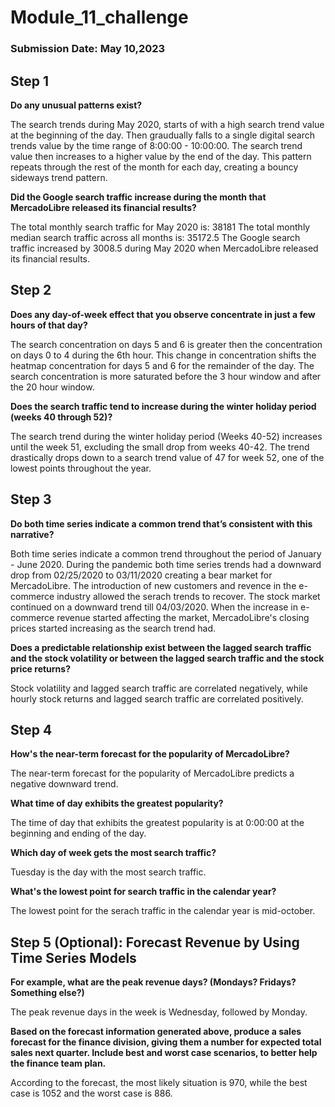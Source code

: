 # Module_11_challenge
### Submission Date: May 10,2023

## Step 1

**Do any unusual patterns exist?**

The search trends during May 2020, starts of with a high search trend value at the beginning of the day. Then graudually falls to a single digital search trends value by the time range of 8:00:00 - 10:00:00. The search trend value then increases to a higher value by the end of the day. This pattern repeats through the rest of the month for each day, creating a bouncy sideways trend pattern.

**Did the Google search traffic increase during the month that MercadoLibre released its financial results?**

The total monthly search traffic for May 2020 is: 38181
The total monthly median search traffic across all months is: 35172.5
The Google search traffic increased by 3008.5 during May 2020 when MercadoLibre released its financial results.

## Step 2

**Does any day-of-week effect that you observe concentrate in just a few hours of that day?**

The search concentration on days 5 and 6 is greater then the concentration on days 0 to 4 during the 6th hour. This change in concentration shifts the heatmap concentration for days 5 and 6 for the remainder of the day. The search concentration is more saturated before the 3 hour window and after the 20 hour window.

**Does the search traffic tend to increase during the winter holiday period (weeks 40 through 52)?**

The search trend during the winter holiday period (Weeks 40-52) increases until the week 51, excluding the small drop from weeks 40-42. The trend drastically drops down to a search trend value of 47 for week 52, one of the lowest points throughout the year.

## Step 3

**Do both time series indicate a common trend that’s consistent with this narrative?**

Both time series indicate a common trend throughout the period of January - June 2020. During the pandemic both time series trends had a downward drop from 02/25/2020 to 03/11/2020 creating a bear market for MercadoLibre. The introduction of new customers and revence in the e-commerce industry allowed the serach trends to recover. The stock market continued on a downward trend till 04/03/2020. When the increase in e-commerce revenue started affecting the market, MercadoLibre's closing prices started increasing as the search trend had.

**Does a predictable relationship exist between the lagged search traffic and the stock volatility or between the lagged search traffic and the stock price returns?**

Stock volatility and lagged search traffic are correlated negatively, while hourly stock returns and lagged search traffic are correlated positively.

## Step 4

**How's the near-term forecast for the popularity of MercadoLibre?**

The near-term forecast for the popularity of MercadoLibre predicts a negative downward trend.

**What time of day exhibits the greatest popularity?**

The time of day that exhibits the greatest popularity is at 0:00:00 at the beginning and ending of the day.

**Which day of week gets the most search traffic?**

Tuesday is the day with the most search traffic.

**What's the lowest point for search traffic in the calendar year?**

The lowest point for the serach traffic in the calendar year is mid-october.

## Step 5 (Optional): Forecast Revenue by Using Time Series Models

**For example, what are the peak revenue days? (Mondays? Fridays? Something else?)**

The peak revenue days in the week is Wednesday, followed by Monday.

**Based on the forecast information generated above, produce a sales forecast for the finance division, giving them a number for expected total sales next quarter. Include best and worst case scenarios, to better help the finance team plan.**

According to the forecast, the most likely situation is 970, while the best case is 1052 and the worst case is 886.
